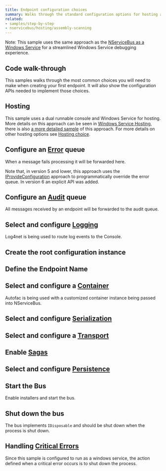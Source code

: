```yaml
---
title: Endpoint configuration choices
summary: Walks through the standard configuration options for hosting an endpoint.
related:
- samples/step-by-step
- nservicebus/hosting/assembly-scanning
---
```


Note: This sample uses the same approach as the [NServiceBus as a Windows Service](/samples/hosting/windows-service/) for a streamlined Windows Service debugging experience.


## Code walk-through

This samples walks through the most common choices you will need to make when creating your first endpoint. It will also show the configuration APIs needed to implement those choices. 


## Hosting

This sample uses a dual runnable console and Windows Service for hosting. More details on this approach can be seen in [Windows Service Hosting](/nservicebus/hosting/windows-service.md), there is also [a more detailed sample](/samples/hosting/windows-service/) of this approach. For more details on other hosting options see [Hosting choice](/nservicebus/hosting). 


## Configure an [Error](/nservicebus/errors) queue

When a message fails processing it will be forwarded here.

<!-- import error -->

Note that, in version 5 and lower, this approach uses the [IProvideConfiguration](/nservicebus/hosting/custom-configuration-providers.md) approach to programmatically override the error queue. In version 6 an explicit API was added.


## Configure an [Audit](/nservicebus/operations/auditing.md) queue

All messages received by an endpoint will be forwarded to the audit queue.

<!-- import audit -->

<!-- import auditxml -->



## Select and configure [Logging](/nservicebus/logging)

Log4net is being used to route log events to the Console.

<!-- import logging -->
 

## Create the root configuration instance

<!-- import create-config -->


## Define the Endpoint Name

<!-- import endpoint-name -->


## Select and configure a [Container](/nservicebus/containers)

Autofac is being used with a customized container instance being passed into NServiceBus.

<!-- import container -->


## Select and configure [Serialization](/nservicebus/serialization)

<!-- import serialization -->


## Select and configure a [Transport](/nservicebus/transports)

<!-- import transport -->


## Enable [Sagas](/nservicebus/sagas)

<!-- import sagas -->


## Select and configure [Persistence](/nservicebus/persistence)

<!-- import persistence -->


## Start the Bus

Enable installers and start the bus.

<!-- import start-bus -->


## Shut down the bus

The bus implements `IDisposable` and should be shut down when the process is shut down.

<!-- import stop-bus -->


## Handling [Critical Errors](/nservicebus/hosting/critical-errors.md)

Since this sample is configured to run as a windows service, the action defined when a critical error occurs is to shut down the process. 

<!-- import critical-errors -->

